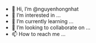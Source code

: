 - 👋 Hi, I’m @nguyenhongnhat
- 👀 I’m interested in ...
- 🌱 I’m currently learning ...
- 💞️ I’m looking to collaborate on ...
- 📫 How to reach me ...

<!---
nguyenhongnhat/nguyenhongnhat is a ✨ special ✨ repository because its `README.md` (this file) appears on your GitHub profile.
You can click the Preview link to take a look at your changes.
--->
